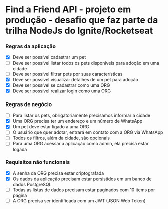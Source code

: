 # Find a Friend API - projeto em produção - desafio que faz parte da trilha NodeJs do Ignite/Rocketseat

### Regras da aplicação

- [x] Deve ser possível cadastrar um pet 
- [ ] Deve ser possível listar todos os pets disponíveis para adoção em uma cidade 
- [ ] Deve ser possível filtrar pets por suas características 
- [x] Deve ser possível visualizar detalhes de um pet para adoção 
- [x] Deve ser possível se cadastrar como uma ORG 
- [x] Deve ser possível realizar login como uma ORG

### Regras de negócio

- [ ] Para listar os pets, obrigatoriamente precisamos informar a cidade 
- [x] Uma ORG precisa ter um endereço e um número de WhatsApp 
- [x] Um pet deve estar ligado a uma ORG 
- [ ] O usuário que quer adotar, entrará em contato com a ORG via WhatsApp 
- [ ] Todos os filtros, além da cidade, são opcionais 
- [ ] Para uma ORG acessar a aplicação como admin, ela precisa estar logada

### Requisitos não funcionais

- [x] A senha da ORG precisa estar criptografada 
- [x] Os dados da aplicação precisam estar persistidos em um banco de dados PostgreSQL 
- [ ] Todas as listas de dados precisam estar paginados com 10 items por página 
- [ ] A ORG precisa ser identificada com um JWT (JSON Web Token)